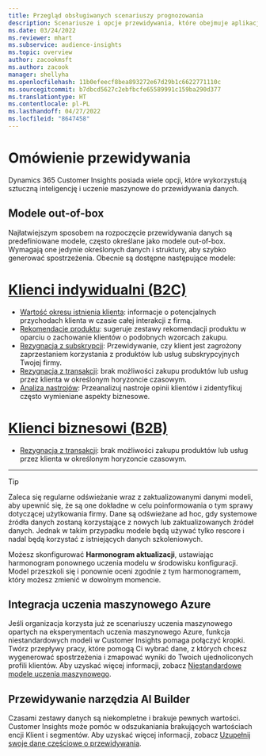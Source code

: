 ```yaml
---
title: Przegląd obsługiwanych scenariuszy prognozowania
description: Scenariusze i opcje przewidywania, które obejmuje aplikacja Dynamics 365 Customer Insights.
ms.date: 03/24/2022
ms.reviewer: mhart
ms.subservice: audience-insights
ms.topic: overview
author: zacookmsft
ms.author: zacook
manager: shellyha
ms.openlocfilehash: 11b0efeecf8bea893272e67d29b1c6622771110c
ms.sourcegitcommit: b7dbcd5627c2ebfbcfe65589991c159ba290d377
ms.translationtype: HT
ms.contentlocale: pl-PL
ms.lasthandoff: 04/27/2022
ms.locfileid: "8647458"
---
```

# <a name="predictions-overview"></a>Omówienie przewidywania

Dynamics 365 Customer Insights posiada wiele opcji, które wykorzystują sztuczną inteligencję i uczenie maszynowe do przewidywania danych. 

## <a name="out-of-box-models"></a>Modele out-of-box

Najłatwiejszym sposobem na rozpoczęcie przewidywania danych są predefiniowane modele, często określane jako modele out-of-box. Wymagają one jedynie określonych danych i struktury, aby szybko generować spostrzeżenia. Obecnie są dostępne następujące modele: 

# <a name="individual-consumers-b-to-c"></a>[Klienci indywidualni (B2C)](#tab/b2c)

- [Wartość okresu istnienia klienta](predict-customer-lifetime-value.md): informacje o potencjalnych przychodach klienta w czasie całej interakcji z firmą.
- [Rekomendacje produktu](predict-product-recommendation.md): sugeruje zestawy rekomendacji produktu w oparciu o zachowanie klientów o podobnych wzorcach zakupu.
- [Rezygnacja z subskrypcji](predict-subscription-churn.md): Przewidywanie, czy klient jest zagrożony zaprzestaniem korzystania z produktów lub usług subskrypcyjnych Twojej firmy.
- [Rezygnacja z transakcji](predict-transactional-churn.md): brak możliwości zakupu produktów lub usług przez klienta w określonym horyzoncie czasowym.
- [Analiza nastrojów](sentiment-analysis.md): Przeanalizuj nastroje opinii klientów i zidentyfikuj często wymieniane aspekty biznesowe.

# <a name="business-accounts-b-to-b"></a>[Klienci biznesowi (B2B)](#tab/b2b)

- [Rezygnacja z transakcji](predict-transactional-churn.md): brak możliwości zakupu produktów lub usług przez klienta w określonym horyzoncie czasowym.

---

> [!TIP]
> Zaleca się regularne odświeżanie wraz z zaktualizowanymi danymi modeli, aby upewnić się, że są one dokładne w celu poinformowania o tym sprawy dotyczącej użytkowania firmy. Dane są odświeżane ad hoc, gdy systemowe źródła danych zostaną korzystające z nowych lub zaktualizowanych źródeł danych. Jednak w takim przypadku modele będą używać tylko rescore i nadal będą korzystać z istniejących danych szkoleniowych.
> 
> Możesz skonfigurować **Harmonogram aktualizacji**, ustawiając harmonogram ponownego uczenia modelu w środowisku konfiguracji. Model przeszkoli się i ponownie oceni zgodnie z tym harmonogramem, który możesz zmienić w dowolnym momencie.


## <a name="azure-machine-learning-integration"></a>Integracja uczenia maszynowego Azure

Jeśli organizacja korzysta już ze scenariuszy uczenia maszynowego opartych na eksperymentach uczenia maszynowego Azure, funkcja niestandardowych modeli w Customer Insights pomaga połączyć kropki. Twórz przepływy pracy, które pomogą Ci wybrać dane, z których chcesz wygenerować spostrzeżenia i zmapować wyniki do Twoich ujednoliconych profili klientów. Aby uzyskać więcej informacji, zobacz [Niestandardowe modele uczenia maszynowego](custom-models.md).

## <a name="ai-builder-prediction"></a>Przewidywanie narzędzia AI Builder

Czasami zestawy danych są niekompletne i brakuje pewnych wartości. Customer Insights może pomóc w odszukaniania brakujących wartościach encji Klient i segmentów. Aby uzyskać więcej informacji, zobacz [Uzupełnij swoje dane częściowe o przewidywania](predictions.md).

